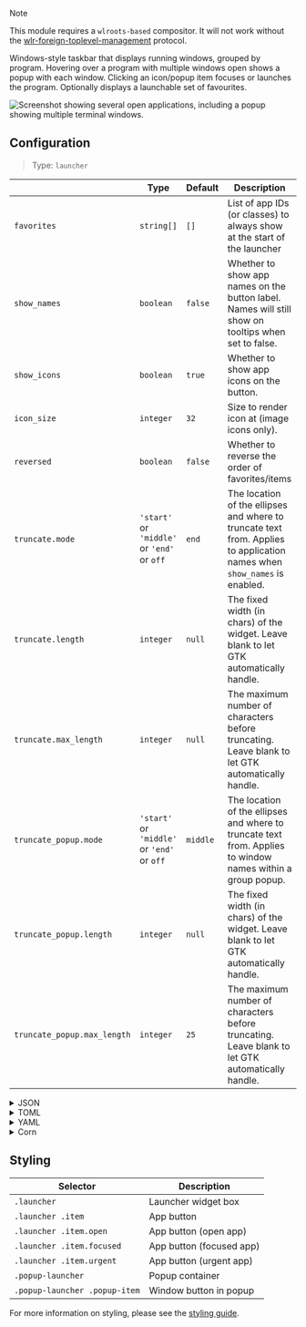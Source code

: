 > [!NOTE]
> This module requires a `wlroots-based` compositor. It will not work without the [wlr-foreign-toplevel-management](https://wayland.app/protocols/wlr-foreign-toplevel-management-unstable-v1) protocol.

Windows-style taskbar that displays running windows, grouped by program.
Hovering over a program with multiple windows open shows a popup with each window.
Clicking an icon/popup item focuses or launches the program.
Optionally displays a launchable set of favourites.

![Screenshot showing several open applications, including a popup showing multiple terminal windows.](https://f.jstanger.dev/github/ironbar/launcher.png)

## Configuration

> Type: `launcher`

|                             | Type                                        | Default  | Description                                                                                                              |
|-----------------------------|---------------------------------------------|----------|--------------------------------------------------------------------------------------------------------------------------|
| `favorites`                 | `string[]`                                  | `[]`     | List of app IDs (or classes) to always show at the start of the launcher                                                 |
| `show_names`                | `boolean`                                   | `false`  | Whether to show app names on the button label. Names will still show on tooltips when set to false.                      |
| `show_icons`                | `boolean`                                   | `true`   | Whether to show app icons on the button.                                                                                 |
| `icon_size`                 | `integer`                                   | `32`     | Size to render icon at (image icons only).                                                                               |
| `reversed`                  | `boolean`                                   | `false`  | Whether to reverse the order of favorites/items                                                                          |
| `truncate.mode`             | `'start'` or `'middle'` or `'end'` or `off` | `end`    | The location of the ellipses and where to truncate text from. Applies to application names when `show_names` is enabled. |
| `truncate.length`           | `integer`                                   | `null`   | The fixed width (in chars) of the widget. Leave blank to let GTK automatically handle.                                   |
| `truncate.max_length`       | `integer`                                   | `null`   | The maximum number of characters before truncating. Leave blank to let GTK automatically handle.                         |
| `truncate_popup.mode`       | `'start'` or `'middle'` or `'end'` or `off` | `middle` | The location of the ellipses and where to truncate text from. Applies to window names within a group popup.              |
| `truncate_popup.length`     | `integer`                                   | `null`   | The fixed width (in chars) of the widget. Leave blank to let GTK automatically handle.                                   |
| `truncate_popup.max_length` | `integer`                                   | `25`     | The maximum number of characters before truncating. Leave blank to let GTK automatically handle.                         |


<details>
<summary>JSON</summary>

```json
{
  "start": [
    {
      "type": "launcher",
      "favourites": [
        "firefox",
        "discord"
      ],
      "show_names": false,
      "show_icons": true,
      "reversed": false
    }
  ]
}


```

</details>

<details>
<summary>TOML</summary>

```toml
[[start]]
type = "launcher"
favorites = ["firefox", "discord"]
show_names = false
show_icons = true
reversed = false
```

</details>

<details>
<summary>YAML</summary>

```yaml
start:
  - type: "launcher"
    favorites:
      - firefox
      - discord
    show_names: false
    show_icons: true
    reversed: false
```

</details>

<details>
<summary>Corn</summary>

```corn
{
  start = [
    {
      type = "launcher"
      favorites = [ "firefox" "discord" ]
      show_names = false
      show_icons = true
      reversed = false
    }
  ]
}
```

</details>

## Styling

| Selector                      | Description              |
|-------------------------------|--------------------------|
| `.launcher`                   | Launcher widget box      |
| `.launcher .item`             | App button               |
| `.launcher .item.open`        | App button (open app)    |
| `.launcher .item.focused`     | App button (focused app) |
| `.launcher .item.urgent`      | App button (urgent app)  |
| `.popup-launcher`             | Popup container          |
| `.popup-launcher .popup-item` | Window button in popup   |

For more information on styling, please see the [styling guide](styling-guide).